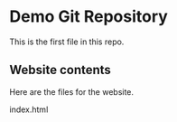 # Demo Git Repository

This is the first file in this repo.

## Website contents

Here are the files for the website.

index.html